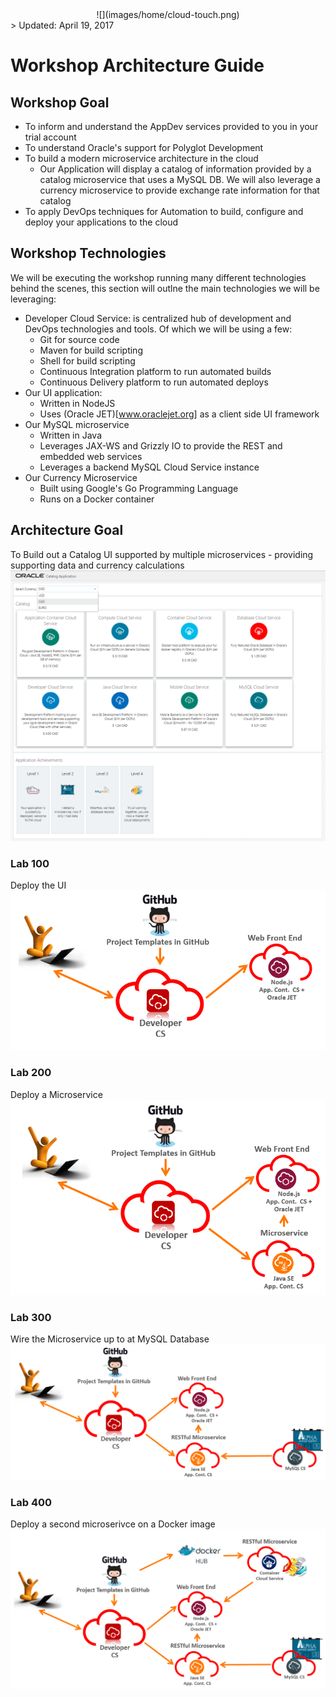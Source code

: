 <center>![](images/home/cloud-touch.png)</center>
> Updated: April 19, 2017

# Workshop Architecture Guide
    
## Workshop Goal

- To inform and understand the AppDev services provided to you in your trial account
- To understand Oracle's support for Polyglot Development
- To build a modern microservice architecture in the cloud
    - Our Application will display a catalog of information provided by a catalog microservice that uses a MySQL DB. We will also leverage a currency microservice to provide exchange rate information for that catalog
- To apply DevOps techniques for Automation to build, configure and deploy your applications to the cloud

## Workshop Technologies
We will be executing the workshop running many different technologies behind the scenes, this section will outlne the main technologies we will be leveraging:

 - Developer Cloud Service: is centralized hub of development and DevOps technologies and tools. Of which we will be using a few:
    - Git for source code
    - Maven for build scripting
    - Shell for build scripting
    - Continuous Integration platform to run automated builds
    - Continuous Delivery platform to run automated deploys
- Our UI application:
    - Written in NodeJS
    - Uses (Oracle JET)[www.oraclejet.org] as a client side UI framework
- Our MySQL microservice
    - Written in Java
    - Leverages JAX-WS and Grizzly IO to provide the REST and embedded web services
    - Leverages a backend MySQL Cloud Service instance
- Our Currency Microservice
    - Built using Google's Go Programming Language
    - Runs on a Docker container
    
## Architecture Goal
To Build out a Catalog UI supported by multiple microservices - providing supporting data and currency calculations
![](images/400/step29.png)

### Lab 100
Deploy the UI
![](images/100/target-architecture.png)

### Lab 200
Deploy a Microservice
![](images/200/targeted-architecture.png)

### Lab 300
Wire the Microservice up to at MySQL Database
![](images/300/targeted-architecture.png)

### Lab 400
Deploy a second microserivce on a Docker image
![](images/400/targeted-architecture.png)